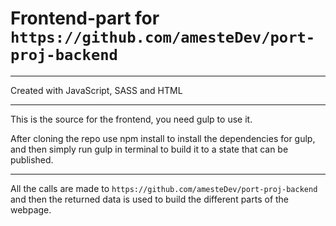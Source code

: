 # Frontend-part for ```https://github.com/amesteDev/port-proj-backend```

***
Created with JavaScript, SASS and HTML
***

This is the source for the frontend, you need gulp to use it.

After cloning the repo use npm install to install the dependencies for gulp, and then simply run gulp in terminal to build it to a state that can be published.

***

All the calls are made to ```https://github.com/amesteDev/port-proj-backend``` and then the returned data is used to build the different parts of the webpage.
